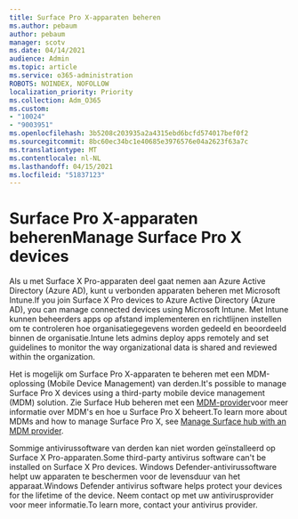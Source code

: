 ```yaml
---
title: Surface Pro X-apparaten beheren
ms.author: pebaum
author: pebaum
manager: scotv
ms.date: 04/14/2021
audience: Admin
ms.topic: article
ms.service: o365-administration
ROBOTS: NOINDEX, NOFOLLOW
localization_priority: Priority
ms.collection: Adm_O365
ms.custom:
- "10024"
- "9003951"
ms.openlocfilehash: 3b5208c203935a2a4315ebd6bcfd574017bef0f2
ms.sourcegitcommit: 8bc60ec34bc1e40685e3976576e04a2623f63a7c
ms.translationtype: MT
ms.contentlocale: nl-NL
ms.lasthandoff: 04/15/2021
ms.locfileid: "51837123"
---
```

# <a name="manage-surface-pro-x-devices"></a><span data-ttu-id="725b4-102">Surface Pro X-apparaten beheren</span><span class="sxs-lookup"><span data-stu-id="725b4-102">Manage Surface Pro X devices</span></span>

<span data-ttu-id="725b4-103">Als u met Surface X Pro-apparaten deel gaat nemen aan Azure Active Directory (Azure AD), kunt u verbonden apparaten beheren met Microsoft Intune.</span><span class="sxs-lookup"><span data-stu-id="725b4-103">If you join Surface X Pro devices to Azure Active Directory (Azure AD), you can manage connected devices using Microsoft Intune.</span></span> <span data-ttu-id="725b4-104">Met Intune kunnen beheerders apps op afstand implementeren en richtlijnen instellen om te controleren hoe organisatiegegevens worden gedeeld en beoordeeld binnen de organisatie.</span><span class="sxs-lookup"><span data-stu-id="725b4-104">Intune lets admins deploy apps remotely and set guidelines to monitor the way organizational data is shared and reviewed within the organization.</span></span>

<span data-ttu-id="725b4-105">Het is mogelijk om Surface Pro X-apparaten te beheren met een MDM-oplossing (Mobile Device Management) van derden.</span><span class="sxs-lookup"><span data-stu-id="725b4-105">It's possible to manage Surface Pro X devices using a third-party mobile device management (MDM) solution.</span></span> <span data-ttu-id="725b4-106">Zie Surface Hub beheren met een [MDM-provider](https://docs.microsoft.com/surface-hub/manage-settings-with-mdm-for-surface-hub)voor meer informatie over MDM's en hoe u Surface Pro X beheert.</span><span class="sxs-lookup"><span data-stu-id="725b4-106">To learn more about MDMs and how to manage Surface Pro X, see [Manage Surface hub with an MDM provider](https://docs.microsoft.com/surface-hub/manage-settings-with-mdm-for-surface-hub).</span></span>

<span data-ttu-id="725b4-107">Sommige antivirussoftware van derden kan niet worden geïnstalleerd op Surface X Pro-apparaten.</span><span class="sxs-lookup"><span data-stu-id="725b4-107">Some third-party antivirus software can't be installed on Surface X Pro devices.</span></span> <span data-ttu-id="725b4-108">Windows Defender-antivirussoftware helpt uw apparaten te beschermen voor de levensduur van het apparaat.</span><span class="sxs-lookup"><span data-stu-id="725b4-108">Windows Defender antivirus software helps protect your devices for the lifetime of the device.</span></span> <span data-ttu-id="725b4-109">Neem contact op met uw antivirusprovider voor meer informatie.</span><span class="sxs-lookup"><span data-stu-id="725b4-109">To learn more, contact your antivirus provider.</span></span>

